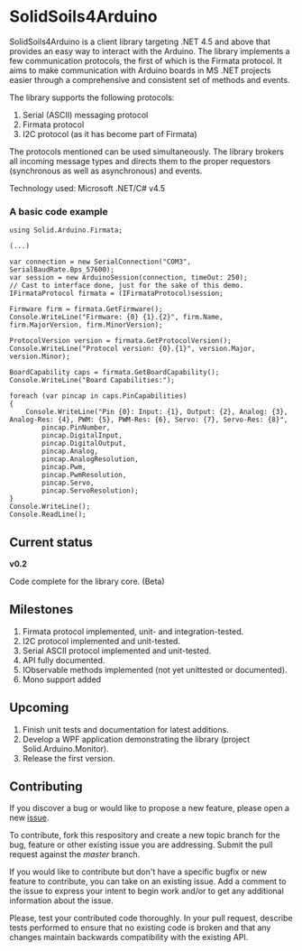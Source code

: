 # SolidSoils4Arduino

SolidSoils4Arduino is a client library targeting .NET 4.5 and above that provides an easy way to interact with the Arduino.
The library implements a few communication protocols, the first of which is the Firmata protocol.
It aims to make communication with Arduino boards in MS .NET projects easier
through a comprehensive and consistent set of methods and events.

The library supports the following protocols:

1. Serial (ASCII) messaging protocol
2. Firmata protocol
3. I2C protocol (as it has become part of Firmata)

The protocols mentioned can be used simultaneously. The library brokers all incoming message types
and directs them to the proper requestors (synchronous as well as asynchronous) and events.

Technology used: Microsoft .NET/C# v4.5

### A basic code example

	using Solid.Arduino.Firmata;

    (...)

    var connection = new SerialConnection("COM3", SerialBaudRate.Bps_57600);
	var session = new ArduinoSession(connection, timeOut: 250);
    // Cast to interface done, just for the sake of this demo.
	IFirmataProtocol firmata = (IFirmataProtocol)session;
	
	Firmware firm = firmata.GetFirmware();
	Console.WriteLine("Firmware: {0} {1}.{2}", firm.Name, firm.MajorVersion, firm.MinorVersion);
	
	ProtocolVersion version = firmata.GetProtocolVersion();
	Console.WriteLine("Protocol version: {0}.{1}", version.Major, version.Minor);
	
	BoardCapability caps = firmata.GetBoardCapability();
	Console.WriteLine("Board Capabilities:");
	
	foreach (var pincap in caps.PinCapabilities)
	{
	    Console.WriteLine("Pin {0}: Input: {1}, Output: {2}, Analog: {3}, Analog-Res: {4}, PWM: {5}, PWM-Res: {6}, Servo: {7}, Servo-Res: {8}",
	        pincap.PinNumber,
			pincap.DigitalInput,
			pincap.DigitalOutput,
			pincap.Analog,
			pincap.AnalogResolution,
			pincap.Pwm,
			pincap.PwmResolution,
	        pincap.Servo,
			pincap.ServoResolution);
	}
	Console.WriteLine();
    Console.ReadLine();

## Current status

**v0.2**

Code complete for the library core. (Beta)

## Milestones

1. Firmata protocol implemented, unit- and integration-tested.
2. I2C protocol implemented and unit-tested.
3. Serial ASCII protocol implemented and unit-tested.
4. API fully documented.
5. IObservable methods implemented (not yet unittested or documented).
6. Mono support added

## Upcoming
1. Finish unit tests and documentation for latest additions.
2. Develop a WPF application demonstrating the library (project Solid.Arduino.Monitor).
3. Release the first version.

## Contributing
If you discover a bug or would like to propose a new feature,
please open a new [issue](https://github.com/solidsoils/arduino/issues?sort=created&state=open).

To contribute, fork this respository and create a new topic branch for the bug,
feature or other existing issue you are addressing. Submit the pull request against the *master* branch.

If you would like to contribute but don't have a specific bugfix or new feature to contribute,
you can take on an existing issue. Add a comment to
the issue to express your intent to begin work and/or to get any additional information about the issue.

Please, test your contributed code thoroughly. In your pull request, describe tests performed to ensure 
that no existing code is broken and that any changes maintain backwards compatibility with the existing API.
